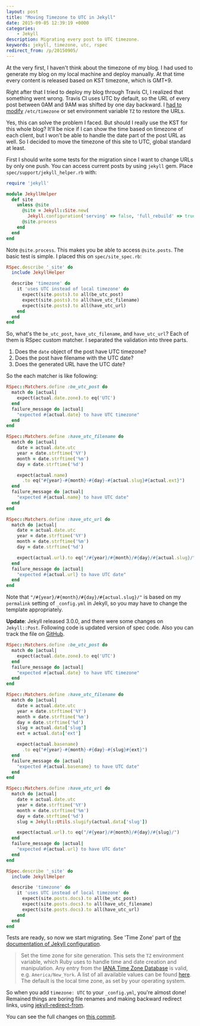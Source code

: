 ```yaml
---
layout: post
title: "Moving Timezone to UTC in Jekyll"
date: 2015-09-05 12:39:19 +0000
categories:
    - Jekyll
description: Migrating every post to UTC timezone.
keywords: jekyll, timezone, utc, rspec
redirect_from: /p/20150905/
---
```


At the very first, I haven't think about the timezone of my blog. I had used to
generate my blog on my local machine and deploy manually. At that time every
content is released based on KST timezone, which is GMT+9.

Right after that I tried to deploy my blog through Travis CI, I realized that
something went wrong. Travis CI uses UTC by default, so the URL of every post
between 0AM and 9AM was shifted by one day backward. I
[had to modify](https://github.com/yous/yous.github.io/commit/0bd96e27320a82c9fee0d1413c744300d1e1af08)
`/etc/timezone` or set environment variable `TZ` to restore the URLs.

Yes, this can solve the problem I faced. But should I really use the KST for
this whole blog? It'll be nice if I can show the time based on timezone of each
client, but I won't be able to handle the date part of the post URL as well. So
I decided to move the timezone of this site to UTC, global standard at least.

First I should write some tests for the migration since I want to change URLs by
only one push. You can access current posts by using `jekyll` gem. Place
`spec/support/jekyll_helper.rb` with:

``` ruby
require 'jekyll'

module JekyllHelper
  def site
    unless @site
      @site = Jekyll::Site.new(
        Jekyll.configuration('serving' => false, 'full_rebuild' => true))
      @site.process
    end
  end
end
```

Note `@site.process`. This makes you be able to access `@site.posts`. The basic
test is simple. I placed this on `spec/site_spec.rb`:

``` ruby
RSpec.describe '_site' do
  include JekyllHelper

  describe 'timezone' do
    it 'uses UTC instead of local timezone' do
      expect(site.posts).to all(be_utc_post)
      expect(site.posts).to all(have_utc_filename)
      expect(site.posts).to all(have_utc_url)
    end
  end
end
```

So, what's the `be_utc_post`, `have_utc_filename`, and `have_utc_url`? Each of
them is RSpec custom matcher. I separated the validation into three parts.

1. Does the `date` object of the post have UTC timezone?
2. Does the post have filename with the UTC date?
3. Does the generated URL have the UTC date?

So the each matcher is like following:

``` ruby
RSpec::Matchers.define :be_utc_post do
  match do |actual|
    expect(actual.date.zone).to eq('UTC')
  end
  failure_message do |actual|
    "expected #{actual.date} to have UTC timezone"
  end
end

RSpec::Matchers.define :have_utc_filename do
  match do |actual|
    date = actual.date.utc
    year = date.strftime('%Y')
    month = date.strftime('%m')
    day = date.strftime('%d')

    expect(actual.name)
      .to eq("#{year}-#{month}-#{day}-#{actual.slug}#{actual.ext}")
  end
  failure_message do |actual|
    "expected #{actual.name} to have UTC date"
  end
end

RSpec::Matchers.define :have_utc_url do
  match do |actual|
    date = actual.date.utc
    year = date.strftime('%Y')
    month = date.strftime('%m')
    day = date.strftime('%d')

    expect(actual.url).to eq("/#{year}/#{month}/#{day}/#{actual.slug}/")
  end
  failure_message do |actual|
    "expected #{actual.url} to have UTC date"
  end
end
```

Note that `"/#{year}/#{month}/#{day}/#{actual.slug}/"` is based on my
`permalink` setting of `_config.yml` in Jekyll, so you may have to change the
template appropriately.

**Update**: Jekyll released 3.0.0, and there were some changes on
`Jekyll::Post`. Following code is updated version of spec code. Also you can
track the file on
[GitHub](https://github.com/yous/yous.github.io/blob/source/spec/site_spec.rb).

``` ruby
RSpec::Matchers.define :be_utc_post do
  match do |actual|
    expect(actual.date.zone).to eq('UTC')
  end
  failure_message do |actual|
    "expected #{actual.date} to have UTC timezone"
  end
end

RSpec::Matchers.define :have_utc_filename do
  match do |actual|
    date = actual.date.utc
    year = date.strftime('%Y')
    month = date.strftime('%m')
    day = date.strftime('%d')
    slug = actual.data['slug']
    ext = actual.data['ext']

    expect(actual.basename)
      .to eq("#{year}-#{month}-#{day}-#{slug}#{ext}")
  end
  failure_message do |actual|
    "expected #{actual.basename} to have UTC date"
  end
end

RSpec::Matchers.define :have_utc_url do
  match do |actual|
    date = actual.date.utc
    year = date.strftime('%Y')
    month = date.strftime('%m')
    day = date.strftime('%d')
    slug = Jekyll::Utils.slugify(actual.data['slug'])

    expect(actual.url).to eq("/#{year}/#{month}/#{day}/#{slug}/")
  end
  failure_message do |actual|
    "expected #{actual.url} to have UTC date"
  end
end

RSpec.describe '_site' do
  include JekyllHelper

  describe 'timezone' do
    it 'uses UTC instead of local timezone' do
      expect(site.posts.docs).to all(be_utc_post)
      expect(site.posts.docs).to all(have_utc_filename)
      expect(site.posts.docs).to all(have_utc_url)
    end
  end
end
```

Tests are ready, so now we start migrating. See 'Time Zone' part of
[the documentation of Jekyll configuration](http://jekyllrb.com/docs/configuration/#global-configuration).

> Set the time zone for site generation. This sets the `TZ` environment
> variable, which Ruby uses to handle time and date creation and manipulation.
> Any entry from the [IANA Time Zone Database](http://en.wikipedia.org/wiki/Tz_database)
> is valid, e.g. `America/New_York`. A list of all available values can be found
> [here](http://en.wikipedia.org/wiki/List_of_tz_database_time_zones). The
> default is the local time zone, as set by your operating system.

So when you add `timezone: UTC` to your `_config.yml`, you're almost done!
Remained things are boring file renames and making backward redirect links,
using [jekyll-redirect-from](https://github.com/jekyll/jekyll-redirect-from).

You can see the full changes on
[this commit](https://github.com/yous/yous.github.io/commit/4aae28ea371af67cb099a249f2c4f7a5bb1be723).
